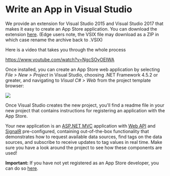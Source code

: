 # Write an App in Visual Studio

We provide an extension for Visual Studio 2015 and Visual Studio 2017
that makes it easy to create an App Store application. You can download
the extension
[here](https://appstore.intelligentplant.com/nuget/downloads/IP%20App%20Store%20Tools.vsix).
(Edge users note, the VSIX file may download as a ZIP in which case
rename the archive back to .VSIX)

Here is a video that takes you through the whole process

<https://www.youtube.com/watch?v=NgcSOyOEIWA>

Once installed, you can create an App Store web application by selecting
*File \> New \> Project* in Visual Studio, choosing .NET Framework 4.5.2
or greater, and navigating to *Visual C\# \> Web* from the project
template browser:

![](/dev/image002.png)

Once Visual Studio creates the new project, you'll find a readme file in
your new project that contains instructions for registering an
application with the App Store.

Your new application is an [ASP.NET MVC](https://www.asp.net/mvc)
application with [Web API](https://www.asp.net/web-api) and
[SignalR](https://www.asp.net/signalr) pre-configured, containing
out-of-the-box functionality that demonstrates how to request available
data sources, find tags on the data sources, and subscribe to receive
updates to tag values in real time. Make sure you have a look around the
project to see how these components are used\!

**Important:** If you have not yet registered as an App Store developer,
you can do so
[here](https://appstore.intelligentplant.com/Developer/RegisterDeveloper).
